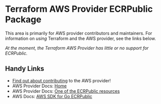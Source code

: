 # Terraform AWS Provider ECRPublic Package

This area is primarily for AWS provider contributors and maintainers. For information on _using_ Terraform and the AWS provider, see the links below.


_At the moment, the Terraform AWS Provider has little or no support for ECRPublic._

## Handy Links

* [Find out about contributing](https://hashicorp.github.io/terraform-provider-aws/#contribute) to the AWS provider!
* AWS Provider Docs: [Home](https://registry.terraform.io/providers/hashicorp/aws/latest/docs)
* AWS Provider Docs: [One of the ECRPublic resources](https://registry.terraform.io/providers/hashicorp/aws/latest/docs/resources/ecrpublic_repository)
* AWS Docs: [AWS SDK for Go ECRPublic](https://docs.aws.amazon.com/sdk-for-go/api/service/ecrpublic/)
